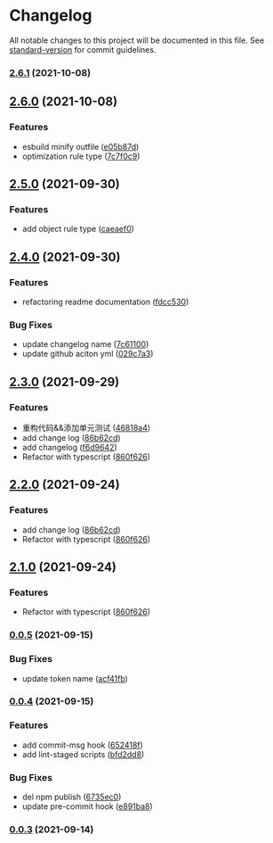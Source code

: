 # Changelog

All notable changes to this project will be documented in this file. See [standard-version](https://github.com/conventional-changelog/standard-version) for commit guidelines.

### [2.6.1](https://github.com/ckpack/parameter/compare/v2.6.0...v2.6.1) (2021-10-08)

## [2.6.0](https://github.com/ckpack/parameter/compare/v2.5.0...v2.6.0) (2021-10-08)


### Features

* esbuild minify outfile ([e05b87d](https://github.com/ckpack/parameter/commit/e05b87d041e36764b00cc50f9df17c3c087173d6))
* optimization rule type ([7c7f0c9](https://github.com/ckpack/parameter/commit/7c7f0c94e08e49e56c7f52a99041ab5e33ac4026))

## [2.5.0](https://github.com/ckpack/parameter/compare/v2.4.0...v2.5.0) (2021-09-30)


### Features

* add object rule type ([caeaef0](https://github.com/ckpack/parameter/commit/caeaef008654f814b500c7b1c3aecac3fbe54016))

## [2.4.0](https://github.com/ckpack/parameter/compare/v2.3.0...v2.4.0) (2021-09-30)


### Features

* refactoring readme documentation ([fdcc530](https://github.com/ckpack/parameter/commit/fdcc5305bec6a61ed063b40782b0b57750917701))


### Bug Fixes

* update changelog name ([7c61100](https://github.com/ckpack/parameter/commit/7c61100ceacb7be81a5bb7791d73f081f07c809a))
* update github aciton yml ([029c7a3](https://github.com/ckpack/parameter/commit/029c7a3d1334c1c328fbab6c2ab84fe9dc09488e))

## [2.3.0](https://github.com/ckpack/parameter/compare/v2.0.1...v2.3.0) (2021-09-29)


### Features

* 重构代码&&添加单元测试 ([46818a4](https://github.com/ckpack/parameter/commit/46818a48d8ef93586ec17abb2a90809f84f6d076))
* add change log ([86b62cd](https://github.com/ckpack/parameter/commit/86b62cd06f86e0ec3772a748ea1260bfd4d8ef92))
* add changelog ([f6d9642](https://github.com/ckpack/parameter/commit/f6d96425d84f94236a4f8ab60756fa4996490a0f))
* Refactor with typescript ([860f626](https://github.com/ckpack/parameter/commit/860f6269dacfb935c3c3f285b6400600f8b3dbb3))

## [2.2.0](https://github.com/ckpack/parameter/compare/v2.0.1...v2.2.0) (2021-09-24)


### Features

* add change log ([86b62cd](https://github.com/ckpack/parameter/commit/86b62cd06f86e0ec3772a748ea1260bfd4d8ef92))
* Refactor with typescript ([860f626](https://github.com/ckpack/parameter/commit/860f6269dacfb935c3c3f285b6400600f8b3dbb3))

## [2.1.0](https://github.com/ckpack/parameter/compare/v2.0.1...v2.1.0) (2021-09-24)


### Features

* Refactor with typescript ([860f626](https://github.com/ckpack/parameter/commit/860f6269dacfb935c3c3f285b6400600f8b3dbb3))

### [0.0.5](https://github.com/chenkai0520/js-utils/compare/v0.0.4...v0.0.5) (2021-09-15)


### Bug Fixes

* update token name ([acf41fb](https://github.com/chenkai0520/js-utils/commit/acf41fb1d931e9ccabb5b03436f511a9ab2e6ed7))

### [0.0.4](https://github.com/chenkai0520/js-utils/compare/v0.0.3...v0.0.4) (2021-09-15)


### Features

* add commit-msg hook ([652418f](https://github.com/chenkai0520/js-utils/commit/652418fed422c4443a826127daf799bff9301239))
* add lint-staged scripts ([bfd2dd8](https://github.com/chenkai0520/js-utils/commit/bfd2dd8933f4cca751a14243e847bd28a9a4f5d9))


### Bug Fixes

* del npm publish ([6735ec0](https://github.com/chenkai0520/js-utils/commit/6735ec00f30c710b5136dc285ad543f8f14fb249))
* update pre-commit hook ([e891ba8](https://github.com/chenkai0520/js-utils/commit/e891ba83dcf05e5160eceda1f434c94051432f0d))

### [0.0.3](https://github.com/chenkai0520/js-utils/compare/v0.0.2...v0.0.3) (2021-09-14)
